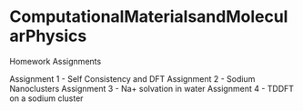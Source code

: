 # ComputationalMaterialsandMolecularPhysics
Homework Assignments

Assignment 1 - Self Consistency and DFT
Assignment 2 - Sodium Nanoclusters
Assignment 3 - Na+ solvation in water
Assignment 4 - TDDFT on a sodium cluster

